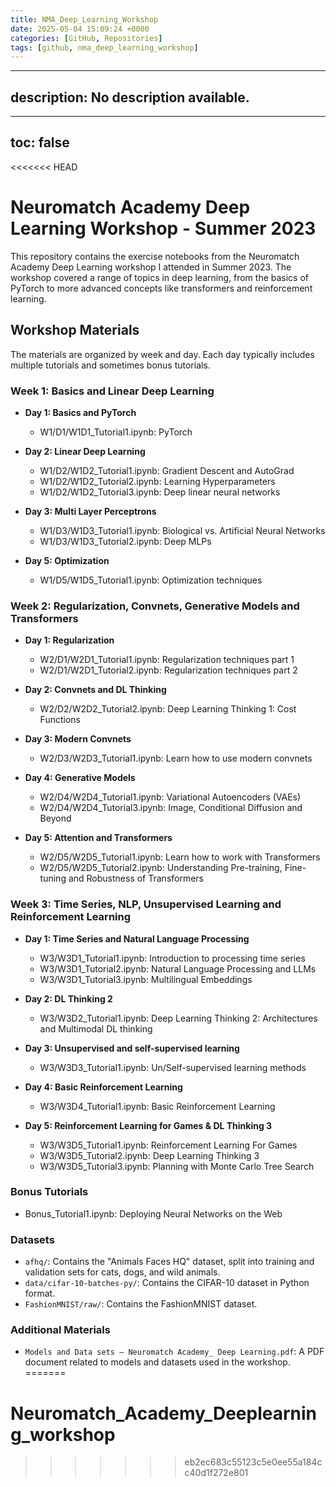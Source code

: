 ```yaml
---
title: NMA_Deep_Learning_Workshop
date: 2025-05-04 15:09:24 +0000
categories: [GitHub, Repositories]
tags: [github, nma_deep_learning_workshop]
---
```


---
description: No description available.
---
---
toc: false
---

<<<<<<< HEAD
# Neuromatch Academy Deep Learning Workshop - Summer 2023

This repository contains the exercise notebooks from the Neuromatch Academy Deep Learning workshop I attended in Summer 2023. The workshop covered a range of topics in deep learning, from the basics of PyTorch to more advanced concepts like transformers and reinforcement learning.

## Workshop Materials

The materials are organized by week and day. Each day typically includes multiple tutorials and sometimes bonus tutorials.

### Week 1: Basics and Linear Deep Learning

*   **Day 1: Basics and PyTorch**
    *   W1/D1/W1D1_Tutorial1.ipynb: PyTorch

*   **Day 2: Linear Deep Learning**
    *   W1/D2/W1D2_Tutorial1.ipynb: Gradient Descent and AutoGrad
    *   W1/D2/W1D2_Tutorial2.ipynb: Learning Hyperparameters
    *   W1/D2/W1D2_Tutorial3.ipynb: Deep linear neural networks

*   **Day 3: Multi Layer Perceptrons**
    *   W1/D3/W1D3_Tutorial1.ipynb: Biological vs. Artificial Neural Networks
    *   W1/D3/W1D3_Tutorial2.ipynb: Deep MLPs

*   **Day 5: Optimization**
    *   W1/D5/W1D5_Tutorial1.ipynb: Optimization techniques

### Week 2: Regularization, Convnets, Generative Models and Transformers

*   **Day 1: Regularization**
    *   W2/D1/W2D1_Tutorial1.ipynb: Regularization techniques part 1
    *   W2/D1/W2D1_Tutorial2.ipynb: Regularization techniques part 2

*   **Day 2: Convnets and DL Thinking**
    *   W2/D2/W2D2_Tutorial2.ipynb: Deep Learning Thinking 1: Cost Functions

*   **Day 3: Modern Convnets**
    *   W2/D3/W2D3_Tutorial1.ipynb: Learn how to use modern convnets

*   **Day 4: Generative Models**
    *   W2/D4/W2D4_Tutorial1.ipynb: Variational Autoencoders (VAEs)
    *   W2/D4/W2D4_Tutorial3.ipynb: Image, Conditional Diffusion and Beyond

*   **Day 5: Attention and Transformers**
    *   W2/D5/W2D5_Tutorial1.ipynb: Learn how to work with Transformers
    *   W2/D5/W2D5_Tutorial2.ipynb: Understanding Pre-training, Fine-tuning and Robustness of Transformers

### Week 3: Time Series, NLP, Unsupervised Learning and Reinforcement Learning

*   **Day 1: Time Series and Natural Language Processing**
    *   W3/W3D1_Tutorial1.ipynb: Introduction to processing time series
    *   W3/W3D1_Tutorial2.ipynb: Natural Language Processing and LLMs
    *   W3/W3D1_Tutorial3.ipynb: Multilingual Embeddings

*   **Day 2: DL Thinking 2**
    *   W3/W3D2_Tutorial1.ipynb: Deep Learning Thinking 2: Architectures and Multimodal DL thinking

*   **Day 3: Unsupervised and self-supervised learning**
    *   W3/W3D3_Tutorial1.ipynb: Un/Self-supervised learning methods

*   **Day 4: Basic Reinforcement Learning**
    *   W3/W3D4_Tutorial1.ipynb: Basic Reinforcement Learning

*   **Day 5: Reinforcement Learning for Games & DL Thinking 3**
    *   W3/W3D5_Tutorial1.ipynb: Reinforcement Learning For Games
    *   W3/W3D5_Tutorial2.ipynb: Deep Learning Thinking 3
    *   W3/W3D5_Tutorial3.ipynb: Planning with Monte Carlo Tree Search

### Bonus Tutorials

*   Bonus_Tutorial1.ipynb: Deploying Neural Networks on the Web

### Datasets

*   `afhq/`: Contains the "Animals Faces HQ" dataset, split into training and validation sets for cats, dogs, and wild animals.
*   `data/cifar-10-batches-py/`: Contains the CIFAR-10 dataset in Python format.
*   `FashionMNIST/raw/`: Contains the FashionMNIST dataset.

### Additional Materials

*   `Models and Data sets — Neuromatch Academy_ Deep Learning.pdf`: A PDF document related to models and datasets used in the workshop.
=======
# Neuromatch_Academy_Deeplearning_workshop
>>>>>>> eb2ec683c55123c5e0ee55a184cc40d1f272e801

